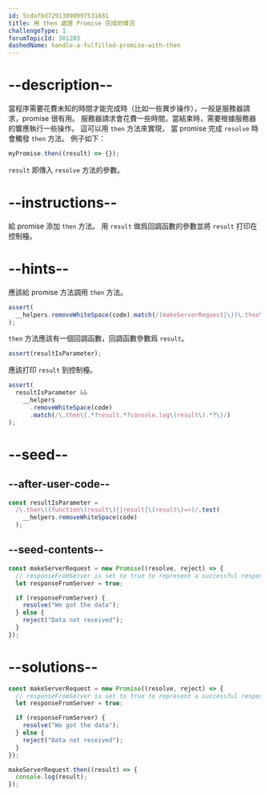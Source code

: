 ```yaml
---
id: 5cdafbd72913098997531681
title: 用 then 處理 Promise 完成的情況
challengeType: 1
forumTopicId: 301203
dashedName: handle-a-fulfilled-promise-with-then
---
```


# --description--

當程序需要花費未知的時間才能完成時（比如一些異步操作），一般是服務器請求，promise 很有用。 服務器請求會花費一些時間，當結束時，需要根據服務器的響應執行一些操作。 這可以用 `then` 方法來實現， 當 promise 完成 `resolve` 時會觸發 `then` 方法。 例子如下：

```js
myPromise.then((result) => {});
```

`result` 即傳入 `resolve` 方法的參數。

# --instructions--

給 promise 添加 `then` 方法。 用 `result` 做爲回調函數的參數並將 `result` 打印在控制檯。

# --hints--

應該給 promise 方法調用 `then` 方法。

```js
assert(
  __helpers.removeWhiteSpace(code).match(/(makeServerRequest|\))\.then\(/g)
);
```

`then` 方法應該有一個回調函數，回調函數參數爲 `result`。

```js
assert(resultIsParameter);
```

應該打印 `result` 到控制檯。

```js
assert(
  resultIsParameter &&
    __helpers
      .removeWhiteSpace(code)
      .match(/\.then\(.*?result.*?console.log\(result\).*?\)/)
);
```

# --seed--

## --after-user-code--

```js
const resultIsParameter =
  /\.then\((function\(result\){|result|\(result\)=>)/.test(
    __helpers.removeWhiteSpace(code)
  );
```

## --seed-contents--

```js
const makeServerRequest = new Promise((resolve, reject) => {
  // responseFromServer is set to true to represent a successful response from a server
  let responseFromServer = true;

  if (responseFromServer) {
    resolve("We got the data");
  } else {
    reject("Data not received");
  }
});
```

# --solutions--

```js
const makeServerRequest = new Promise((resolve, reject) => {
  // responseFromServer is set to true to represent a successful response from a server
  let responseFromServer = true;

  if (responseFromServer) {
    resolve("We got the data");
  } else {
    reject("Data not received");
  }
});

makeServerRequest.then((result) => {
  console.log(result);
});
```
